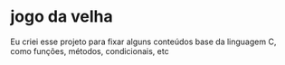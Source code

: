 ﻿# jogo da velha

Eu criei esse projeto para fixar alguns conteúdos base da linguagem C, como funções, métodos, condicionais, etc

